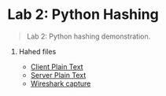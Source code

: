 # Lab 2: Python Hashing

> Lab 2: Python hashing demonstration.

1. Hahed files

    - [Client Plain Text](client_hash.py)
    - [Server Plain Text](server_hash.py)
    - [Wireshark capture](capture_hash.pcap)